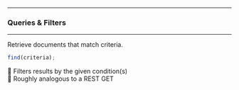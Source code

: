 <br>

---
### Queries & Filters
---

Retrieve documents that match criteria.

```js  
find(criteria);
```

<div class="fullWidthBullet">

🔹 Filters results by the given condition(s)  
🔹 Roughly analogous to a REST <span class="emphasis">GET</span>  

</div>
